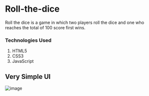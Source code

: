 # Roll-the-dice
Roll the dice is a game in which two players roll the dice and one who reaches the total of 100 score first wins.

### Technologies Used
1. HTML5
2. CSS3
3. JavaScript

## Very Simple UI 
![image](https://github.com/avinash4364/Roll-the-dice/assets/24203618/4f04a826-76d3-4163-a94d-e9a82bd02090)

